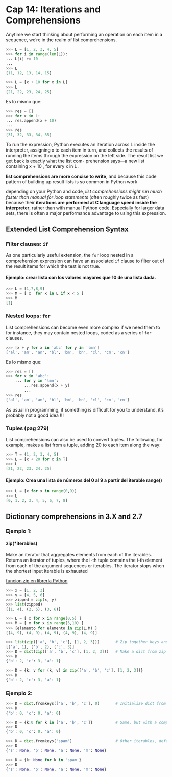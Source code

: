 
# Cap 14: Iterations and Comprehensions 

Anytime we start thinking about performing an operation on each item in a sequence,
we’re in the realm of list comprehensions.

```Python
>>> L = [1, 2, 3, 4, 5]
>>> for i in range(len(L)):
... L[i] += 10
...
>>> L
[11, 12, 13, 14, 15]
```

```Python
>>> L = [x + 10 for x in L]
>>> L
[21, 22, 23, 24, 25]
```

Es lo mismo que:
```Python
>>> res = []
>>> for x in L:
... res.append(x + 10)
...
>>> res
[31, 32, 33, 34, 35]
```

To run the expression, Python executes an iteration across L inside the interpreter,
assigning x to each item in turn, and collects the results of running the items through
the expression on the left side. The result list we get back is exactly what the list com-
prehension says—a new list containing x + 10 , for every x in L .

__list comprehensions are more concise to write__, and because this code pattern
of building up result lists is so common in Python work

depending on your Python and code, *list comprehensions
might run much faster than manual for loop statements* (often roughly twice as fast)
because their __iterations are performed at C language speed inside the interpreter__, rather
than with manual Python code. Especially for larger data sets, there is often a major
performance advantage to using this expression.


## Extended List Comprehension Syntax

### Filter clauses: `if`

As one particularly useful extension, the `for` loop nested in a comprehension expression
can have an associated `if` clause to filter out of the result items for which the test is not
true.

#### Ejemplo: crear lista con los valores mayores que 10 de una lista dada.
```Python
>>> L = [1,7,8,9]
>>> M = [ x  for x in L if x < 5 ]
>>> M
[1]
```

### Nested loops: `for`
List comprehensions can become even more complex if we need them to for instance,
they may contain nested loops, coded as a series of `for` clauses.

```Python
>>> [x + y for x in 'abc' for y in 'lmn']
['al', 'am', 'an', 'bl', 'bm', 'bn', 'cl', 'cm', 'cn']
```

Es lo mismo que:

```Python
>>> res = []
>>> for x in 'abc':
	... for y in 'lmn':
		...res.append(x + y)
		...
>>> res
['al', 'am', 'an', 'bl', 'bm', 'bn', 'cl', 'cm', 'cn']
```

As usual in programming, if something is difficult for you to understand, it’s probably not a good idea !!!

### Tuples (pag 279)
List comprehensions can also be used to convert tuples. The following, for example,
makes a list from a tuple, adding 20 to each item along the way:
```Python
>>> T = (1, 2, 3, 4, 5)
>>> L = [x + 20 for x in T]
>>> L
[21, 22, 23, 24, 25]
```

#### Ejemplo: Crea una lista de números del 0 al 9 a partir del iterable range()
```Python
>>> L = [x for x in range(0,9)]
>>> L
[0, 1, 2, 3, 4, 5, 6, 7, 8]
```

## Dictionary comprehensions in 3.X and 2.7


### Ejemplo 1:

#### zip(*iterables)

Make an iterator that aggregates elements from each of the iterables.
Returns an iterator of tuples, where the i-th tuple contains the i-th element 
from each of the argument sequences or iterables. The iterator stops when 
the shortest input iterable is exhausted

[funcion zip en librería Python](https://docs.python.org/3.3/library/functions.html#zip)

```Python
>>> x = [1, 2, 3]
>>> y = [4, 5, 6]
>>> zipped = zip(x, y)
>>> list(zipped)
[(1, 4), (2, 5), (3, 6)]

>>> L = [ x for x in range(0,5) ]
>>> M = [ x for x in range(5,10) ]
>>> [elemento for elemento in zip(L,M) ]
[(4, 9), (4, 9), (4, 9), (4, 9), (4, 9)]

>>> list(zip(['a', 'b', 'c'], [1, 2, 3]))		# Zip together keys and values
[('a', 1), ('b', 2), ('c', 3)] 
>>> D = dict(zip(['a', 'b', 'c'], [1, 2, 3]))	# Make a dict from zip result
>>> D
{'b': 2, 'c': 3, 'a': 1}

>>> D = {k: v for (k, v) in zip(['a', 'b', 'c'], [1, 2, 3])}
>>> D
{'b': 2, 'c': 3, 'a': 1}
```

### Ejemplo 2:
```Python
>>> D = dict.fromkeys(['a', 'b', 'c'], 0)		# Initialize dict from keys
>>> D
{'b': 0, 'c': 0, 'a': 0} 

>>> D = {k:0 for k in ['a', 'b', 'c']}			# Same, but with a comprehension
>>> D
{'b': 0, 'c': 0, 'a': 0} 

>>> D = dict.fromkeys('spam')					# Other iterables, default value
>>> D
{'s': None, 'p': None, 'a': None, 'm': None} 

>>> D = {k: None for k in 'spam'}
>>> D
{'s': None, 'p': None, 'a': None, 'm': None}
```
